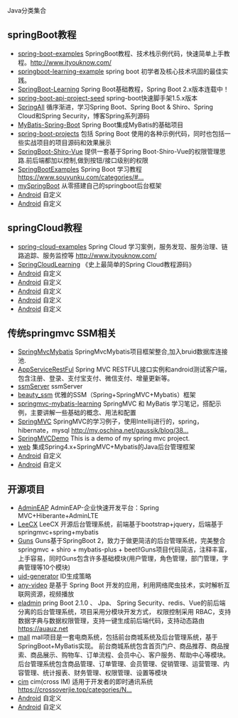 Java分类集合

## springBoot教程
- [spring-boot-examples](https://github.com/ityouknow/spring-boot-examples) SpringBoot教程、技术栈示例代码，快速简单上手教程。http://www.ityouknow.com/
- [springboot-learning-example](https://github.com/JeffLi1993/springboot-learning-example)   spring boot 初学者及核心技术巩固的最佳实践。
- [SpringBoot-Learning](https://github.com/dyc87112/SpringBoot-Learning)  Spring Boot基础教程，Spring Boot 2.x版本连载中！
- [spring-boot-api-project-seed](https://github.com/lihengming/spring-boot-api-project-seed)  spring-boot快速脚手架1.5.x版本
- [SpringAll](https://github.com/wuyouzhuguli/SpringAll)  循序渐进，学习Spring Boot、Spring Boot & Shiro、Spring Cloud和Spring Security，博客Spring系列源码
- [MyBatis-Spring-Boot](https://github.com/abel533/MyBatis-Spring-Boot)  Spring Boot集成MyBatis的基础项目
- [spring-boot-projects](https://github.com/ZHENFENG13/spring-boot-projects)  包括 Spring Boot 使用的各种示例代码，同时也包括一些实战项目的项目源码和效果展示
- [SpringBoot-Shiro-Vue](https://github.com/Heeexy/SpringBoot-Shiro-Vue)  提供一套基于Spring Boot-Shiro-Vue的权限管理思路.前后端都加以控制,做到按钮/接口级别的权限
- [SpringBootExamples](https://github.com/souyunku/SpringBootExamples)  Spring Boot 学习教程 https://www.souyunku.com/categories/#…
- [mySpringBoot](https://github.com/MyBeany/mySpringBoot)  从零搭建自己的springboot后台框架
- [Android](xxxxx)  自定义
- [Android](xxxxx)  自定义
## springCloud教程
- [spring-cloud-examples](https://github.com/ityouknow/spring-cloud-examples)  Spring Cloud 学习案例，服务发现、服务治理、链路追踪、服务监控等 http://www.ityouknow.com/
- [SpringCloudLearning](https://github.com/forezp/SpringCloudLearning)  《史上最简单的Spring Cloud教程源码》
- [Android](xxxxx)  自定义
- [Android](xxxxx)  自定义
- [Android](xxxxx)  自定义
- [Android](xxxxx)  自定义
- [Android](xxxxx)  自定义

## 传统springmvc SSM相关
- [SpringMvcMybatis](https://github.com/pc859107393/SpringMvcMybatis)  SpringMvcMybatis项目框架整合,加入bruid数据库连接池.
- [AppServiceRestFul](https://github.com/wanliyang1990/AppServiceRestFul)  Spring MVC RESTFUL接口实例和android测试客户端，包含注册、登录、支付宝支付、微信支付、增量更新等。
- [ssmServer](https://github.com/change9326/ssmServer)  ssmServer
- [beauty_ssm](https://github.com/wosyingjun/beauty_ssm)  优雅的SSM（Spring+SpringMVC+Mybatis）框架
- [springmvc-mybatis-learning](https://github.com/brianway/springmvc-mybatis-learning)  SpringMVC 和 MyBatis 学习笔记，搭配示例，主要讲解一些基础的概念、用法和配置
- [SpringMVC](https://github.com/Cenyol/SpringMVC)  SpringMVC的学习例子，使用Intellij进行的，spring，hibernate，mysql http://my.oschina.net/gaussik/blog/38…
- [SpringMVCDemo](https://github.com/gaussic/SpringMVCDemo)  This is a demo of my spring mvc project.
- [web](https://github.com/chwshuang/web)  集成Spring4.x+SpringMVC+Mybatis的Java后台管理框架
- [Android](xxxxx)  自定义
- [Android](xxxxx)  自定义

## 开源项目 
- [AdminEAP](https://github.com/bill1012/AdminEAP)  AdminEAP-企业快速开发平台：Spring MVC+Hiberante+AdminLTE 
- [LeeCX](https://github.com/leechenxiang/LeeCX)  LeeCX 开源后台管理系统，前端基于bootstrap+jquery，后端基于springmvc+spring+mybatis 
- [Guns](https://github.com/stylefeng/Guns)  Guns基于SpringBoot 2，致力于做更简洁的后台管理系统，完美整合springmvc + shiro + mybatis-plus + beetl!Guns项目代码简洁，注释丰富，上手容易，同时Guns包含许多基础模块(用户管理，角色管理，部门管理，字典管理等10个模块)
- [uid-generator](https://github.com/baidu/uid-generator)  ID生成策略
- [any-video](https://github.com/ChinaSilence/any-video)  是基于 Spring Boot 开发的应用，利用网络爬虫技术，实时解析互联网资源，视频播放
- [eladmin](https://github.com/elunez/eladmin)  pring Boot 2.1.0 、 Jpa、 Spring Security、redis、Vue的前后端分离的后台管理系统，项目采用分模块开发方式， 权限控制采用 RBAC，支持数据字典与数据权限管理，支持一键生成前后端代码，支持动态路由 https://auauz.net
- [mall](https://github.com/macrozheng/mall)  mall项目是一套电商系统，包括前台商城系统及后台管理系统，基于SpringBoot+MyBatis实现。 前台商城系统包含首页门户、商品推荐、商品搜索、商品展示、购物车、订单流程、会员中心、客户服务、帮助中心等模块。 后台管理系统包含商品管理、订单管理、会员管理、促销管理、运营管理、内容管理、统计报表、财务管理、权限管理、设置等模块
- [cim](https://github.com/crossoverJie/cim)  cim(cross IM) 适用于开发者的即时通讯系统 https://crossoverjie.top/categories/N…
- [Android](xxxxx)  自定义
- [Android](xxxxx)  自定义
